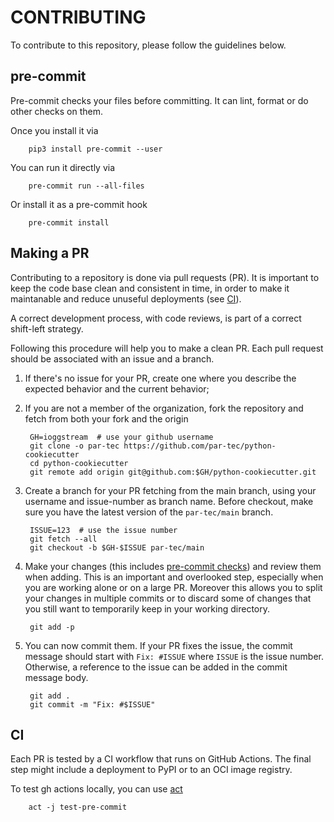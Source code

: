 # CONTRIBUTING

To contribute to this repository, please follow the guidelines below.

## pre-commit

Pre-commit checks your files before committing. It can lint, format or do
other checks on them.

Once you install it via

        pip3 install pre-commit --user

You can run it directly via

        pre-commit run --all-files

Or install it as a pre-commit hook

        pre-commit install

## Making a PR

Contributing to a repository is done via pull requests (PR).
It is important to keep the code base clean and consistent in time,
in order to make it maintanable
and reduce unuseful deployments (see [CI](#ci)).

A correct development process, with code reviews, is part of a correct
shift-left strategy.

Following this procedure will help you to make a clean PR.
Each pull request should be associated with an issue and a branch.

1. If there's no issue for your PR, create one where you describe the expected behavior and the current behavior;
1. If you are not a member of the organization, fork the repository and fetch from both your fork and the origin

        GH=ioggstream  # use your github username
        git clone -o par-tec https://github.com/par-tec/python-cookiecutter
        cd python-cookiecutter
        git remote add origin git@github.com:$GH/python-cookiecutter.git

1. Create a branch for your PR fetching from the main branch, using your username and issue-number as branch name.
   Before checkout, make sure you have the latest version of the `par-tec/main` branch.

        ISSUE=123  # use the issue number
        git fetch --all
        git checkout -b $GH-$ISSUE par-tec/main

1. Make your changes (this includes [pre-commit checks](#pre-commit)) and review them when adding.
   This is an important and overlooked step, especially when
   you are working alone or on a large PR. Moreover this allows you to split your changes in multiple commits
   or to discard some of changes that you still want to temporarily keep in your working directory.

        git add -p

1. You can now commit them. If your PR fixes the issue, the commit message should start with `Fix: #ISSUE` where `ISSUE` is the issue number.
   Otherwise, a reference to the issue can be added in the commit message body.

        git add .
        git commit -m "Fix: #$ISSUE"

## CI

Each PR is tested by a CI workflow that runs on GitHub Actions.
The final step might include a deployment to PyPI or to an OCI image registry.

To test gh actions locally, you can use [act](https://github.com/nektos/act)

        act -j test-pre-commit
